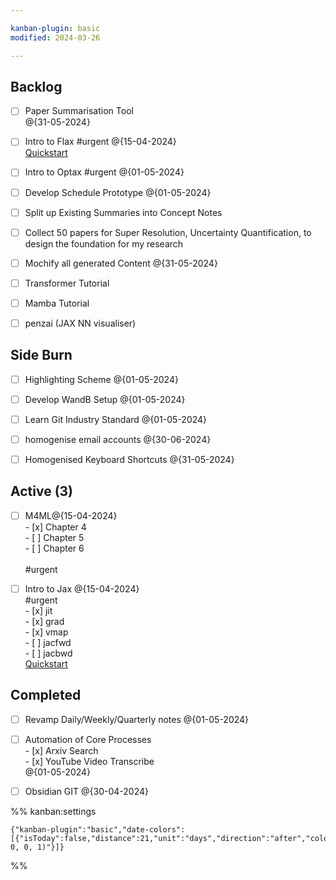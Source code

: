 ```yaml
---

kanban-plugin: basic
modified: 2024-03-26

---
```


## Backlog

- [ ] Paper Summarisation Tool<br>@{31-05-2024}
- [ ] Intro to Flax #urgent @{15-04-2024}<br>[Quickstart](https://flax.readthedocs.io/en/latest/)
- [ ] Intro to Optax #urgent @{01-05-2024}
- [ ] Develop Schedule Prototype @{01-05-2024}
- [ ] Split up Existing Summaries into Concept Notes
- [ ] Collect 50 papers for Super Resolution, Uncertainty Quantification, to design the foundation for my research
- [ ] Mochify all generated Content @{31-05-2024}
- [ ] Transformer Tutorial
- [ ] Mamba Tutorial
- [ ] penzai (JAX NN visualiser)


## Side Burn

- [ ] Highlighting Scheme @{01-05-2024}
- [ ] Develop WandB Setup @{01-05-2024}
- [ ] Learn Git Industry Standard @{01-05-2024}
- [ ] homogenise email accounts @{30-06-2024}
- [ ] Homogenised Keyboard Shortcuts @{31-05-2024}


## Active (3)

- [ ] M4ML@{15-04-2024}<br>- [x] Chapter 4<br>- [ ] Chapter 5<br>- [ ] Chapter 6<br><br>#urgent
- [ ] Intro to Jax @{15-04-2024}<br>#urgent<br>- [x] jit<br>- [x] grad<br>- [x] vmap<br>- [ ] jacfwd<br>- [ ] jacbwd<br>[Quickstart](https://jax.readthedocs.io/en/latest/notebooks/quickstart.html)


## Completed

- [ ] Revamp Daily/Weekly/Quarterly notes @{01-05-2024}
- [ ] Automation of Core Processes<br>- [x] Arxiv Search<br>- [x] YouTube Video Transcribe<br>@{01-05-2024}
- [ ] Obsidian GIT @{30-04-2024}




%% kanban:settings
```
{"kanban-plugin":"basic","date-colors":[{"isToday":false,"distance":21,"unit":"days","direction":"after","color":"rgba(255, 0, 0, 1)"}]}
```
%%